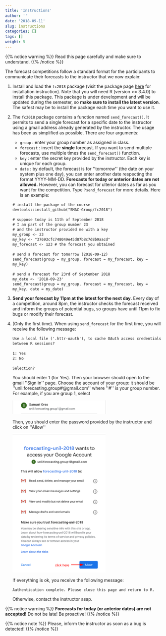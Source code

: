 ```yaml
---
title: 'Instructions'
author: ''
date: '2018-09-11'
slug: instructions
categories: []
tags: []
weight: 5
---
```


{{% notice warning %}}
Read this page carefully and make sure to understand.
{{% /notice %}}

The forecast competitions follow a standard format for the participants to communicate
their forecasts to the instructor that we now explain: 

1. Install and load the `fc2018` package (visit the package page [here](https://github.com/SMAC-Group/fc2018) 
    for installation instruction). Note that you will need R (version >= 3.4.0) to install this package. 
    This package is under development and will be updated during the semester, 
    so **make sure to install the latest version**. The safest may be to install the package
    each time you want to use it.   
2. The `fc2018` package contains a function named `send_forecast()`.
    It permits to send a single forecast for a specific date to the instructor using
    a gmail address already generated by the instructor. The usage has been as simplified 
    as possible. There are four arguments:   
    + `group` : enter your group number as assigned in class.     
    + `forecast` : insert the **single** forecast. If you want to send multiple forecasts, 
    use multiple times the `send_forecast()` function.   
    + `key` : enter the secret key provided by the instructor. Each key is unique for each group.   
    + `date` : by default, the forecast is for ''tomorrow'' (the date on your system plus one day), 
    you can enter another date respecting the format YYYY-MM-DD. 
    **Forecasts for today or anterior dates are not allowed.** However, you can forecast for ulterior dates
    as far as you want for the competition. 
    Type `?send_forecast` for more details.
    Here is an example:   
    
    ```{toml}
    # install the package of the course
    devtools::install_github("SMAC-Group/fc2018")
    
    # suppose today is 11th of September 2018
    # I am part of the group number 23
    # and the instructor provided me with a key
    my_group <- 23
    my_key <- "37693cfc748049e45d87b8c7d8b9aacd"
    my_forecast <- 123 # the forecast you obtained
    
    # send a forecast for tomorrow (2018-09-12)
    send_forecast(group = my_group, forecast = my_forecast, key = my_key) 
    
    # send a forecast for 23rd of September 2018 
    my_date <- '2018-09-23'
    send_forecast(group = my_group, forecast = my_forecast, key = my_key, date = my_date) 
    ```   
3. **Send your forecast by 11pm at the latest for the next day.** 
    Every day of a competition, around 8pm, the instructor checks the forecast received 
    and inform the groups of potential bugs,
    so groups have until 11pm to fix bugs or modify their forecast.   
4. (Only the first time). When using `send_forecast` for the first time,
    you will receive the following message:   
    
    ```{toml}
    Use a local file ('.httr-oauth'), to cache OAuth access credentials between R sessions?
    
    1: Yes
    2: No
    
    Selection?
    ```   
    You should enter 1 (for Yes). Then your browser should open to the gmail ''Sign in''
    page. Choose the account of your group: it should be ''unil.forecasting.group#@gmail.com''
    where ''#'' is your group number. For example, if you are group 1, select   
    
    <img src="https://raw.githubusercontent.com/SMAC-Group/fc2018_website/master/data/ss_gmail1.png" alt="gmail1" width="300px"/> 
    
    Then, you should enter the password provided by the instructor and click on ''Allow''
    
    <img src="https://raw.githubusercontent.com/SMAC-Group/fc2018_website/master/data/ss_gmail2.png" alt="gmail2" width="300px"/> 
    
    If everything is ok, you receive the following message:   
    
    ```{toml}
    Authentication complete. Please close this page and return to R.
    ```
    
    Otherwise, contact the instructor asap.


{{% notice warning %}}
**Forecasts for today (or anterior dates) are not accepted!** Do not be late! Be proactive! 
{{% /notice %}}

{{% notice note %}}
Please, inform the instructor as soon as a bug is detected!
{{% /notice %}}